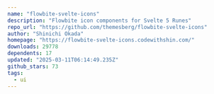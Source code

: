 ```yaml
---
name: "flowbite-svelte-icons"
description: "Flowbite icon components for Svelte 5 Runes"
repo_url: "https://github.com/themesberg/flowbite-svelte-icons"
author: "Shinichi Okada"
homepage: "https://flowbite-svelte-icons.codewithshin.com/"
downloads: 29778
dependents: 17
updated: "2025-03-11T06:14:49.235Z"
github_stars: 73
tags: 
  - ui
---
```

